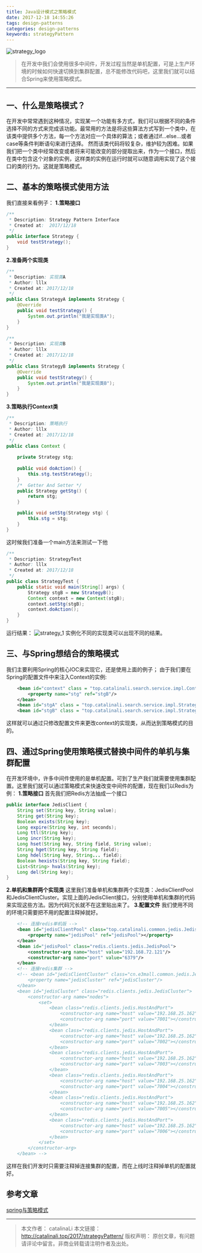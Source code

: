 ```yaml
---
title: Java设计模式之策略模式
date: 2017-12-18 14:55:26
tags: design-patterns
categories: design-patterns
keywords: strategyPattern
---
```

![strategy_logo](http://ou3np1yz4.bkt.clouddn.com/strategy_logo.jpg)
>在开发中我们会使用很多中间件，开发过程当然是单机配置，可是上生产环境的时候如何快速切换到集群配置，总不能修改代码吧，这里我们就可以结合Spring来使用策略模式。

---

<!--more-->
## 一、什么是策略模式？
在开发中常常遇到这种情况，实现某一个功能有多方式，我们可以根据不同的条件选择不同的方式来完成该功能。最常用的方法是将这些算法方式写到一个类中，在该类中提供多个方法，每一个方法对应一个具体的算法；或者通过if…else…或者case等条件判断语句来进行选择。
    然而该类代码将较复杂，维护较为困难。如果我们把一个类中经常改变或者将来可能改变的部分提取出来，作为一个接口，然后在类中包含这个对象的实例，这样类的实例在运行时就可以随意调用实现了这个接口的类的行为。这就是策略模式。
    
## 二、基本的策略模式使用方法
我们直接来看例子：
**1.策略接口**
``` java
/**
 * Description: Strategy Pattern Interface
 * Created at:	2017/12/18
 */
public interface Strategy {
    void testStrategy();
}
```
**2.准备两个实现类**
``` java
/**
 * Description: 实现类A
 * Author: lllx
 * Created at: 2017/12/18
 */
public class StrategyA implements Strategy {
    @Override
    public void testStrategy() {
        System.out.println("我是实现类A");
    }
}

/**
 * Description: 实现类B
 * Author: lllx
 * Created at: 2017/12/18
 */
public class StrategyB implements Strategy {
    @Override
    public void testStrategy() {
        System.out.println("我是实现类B");
    }
}
```
**3.策略执行Context类**
``` java
/**
 * Description: 策略执行
 * Author: lllx
 * Created at: 2017/12/18
 */
public class Context {
    
    private Strategy stg;
    
    public void doAction() {
        this.stg.testStrategy();
    }
    /*  Getter And Setter */
    public Strategy getStg() {
        return stg;
    }

    public void setStg(Strategy stg) {
        this.stg = stg;
    }
}

```
这时候我们准备一个main方法来测试一下他
``` java
/**
 * Description: StrategyTest
 * Author: lllx
 * Created at: 2017/12/18
 */
public class StrategyTest {
    public static void main(String[] args) {
        Strategy stgB = new StrategyB();
        Context context = new Context(stgB);
        context.setStg(stgB);
        context.doAction();
    }
}
```
运行结果：
![strategy_1](http://ou3np1yz4.bkt.clouddn.com/strategy_1.jpg)
实例化不同的实现类可以出现不同的结果。

## 三、与Spring想结合的策略模式
我们主要利用Spring的核心IOC来实现它，还是使用上面的例子；
由于我们要在Spring的配置文件中来注入Context的实例:
``` xml
	<bean id="context" class = "top.catalinali.search.service.impl.Context">
		<property name="stg" ref="stgB"/>
	</bean>
	<bean id="stgA" class = "top.catalinali.search.service.impl.StrategyA"/>
	<bean id="stgB" class = "top.catalinali.search.service.impl.StrategyB"/>
```
这样就可以通过只修改配置文件来更改context的实现类，从而达到策略模式的目的。
## 四、通过Spring使用策略模式替换中间件的单机与集群配置
在开发环境中，许多中间件使用的是单机配置。可到了生产我们就需要使用集群配置。这里我们就可以通过策略模式来快速改变中间件的配置，现在我们以Redis为例：
**1.策略接口**
首先我们把Redis方法抽成一个接口
``` java
public interface JedisClient {
	String set(String key, String value);
	String get(String key);
	Boolean exists(String key);
	Long expire(String key, int seconds);
	Long ttl(String key);
	Long incr(String key);
	Long hset(String key, String field, String value);
	String hget(String key, String field);
	Long hdel(String key, String... field);
	Boolean hexists(String key, String field);
	List<String> hvals(String key);
	Long del(String key);
}
```

**2.单机和集群两个实现类**
这里我们准备单机和集群两个实现类：JedisClientPool和JedisClientCluster。实现上面的JedisClient接口，分别使用单机和集群的代码来实现这些方法。因为代码冗长就不在这里贴出来了。
**3.配置文件**
我们使用不同的环境只需要把不用的配置注释掉就好。
``` xml
	<!-- 连接redis单机版 -->
	<bean id="jedisClientPool" class="top.catalinali.common.jedis.JedisClientPool">
		<property name="jedisPool" ref="jedisPool"></property>
	</bean>
	<bean id="jedisPool" class="redis.clients.jedis.JedisPool">
		<constructor-arg name="host" value="192.168.72.121"/>
		<constructor-arg name="port" value="6379"/>
	</bean>
	<!-- 连接redis集群 -->
	<!-- <bean id="jedisClientCluster" class="cn.e3mall.common.jedis.JedisClientCluster">
		<property name="jedisCluster" ref="jedisCluster"/>
	</bean>
	<bean id="jedisCluster" class="redis.clients.jedis.JedisCluster">
		<constructor-arg name="nodes">
			<set>
				<bean class="redis.clients.jedis.HostAndPort">
					<constructor-arg name="host" value="192.168.25.162"></constructor-arg>
					<constructor-arg name="port" value="7001"></constructor-arg>
				</bean> 
				<bean class="redis.clients.jedis.HostAndPort">
					<constructor-arg name="host" value="192.168.25.162"></constructor-arg>
					<constructor-arg name="port" value="7002"></constructor-arg>
				</bean> 
				<bean class="redis.clients.jedis.HostAndPort">
					<constructor-arg name="host" value="192.168.25.162"></constructor-arg>
					<constructor-arg name="port" value="7003"></constructor-arg>
				</bean> 
				<bean class="redis.clients.jedis.HostAndPort">
					<constructor-arg name="host" value="192.168.25.162"></constructor-arg>
					<constructor-arg name="port" value="7004"></constructor-arg>
				</bean> 
				<bean class="redis.clients.jedis.HostAndPort">
					<constructor-arg name="host" value="192.168.25.162"></constructor-arg>
					<constructor-arg name="port" value="7005"></constructor-arg>
				</bean> 
				<bean class="redis.clients.jedis.HostAndPort">
					<constructor-arg name="host" value="192.168.25.162"></constructor-arg>
					<constructor-arg name="port" value="7006"></constructor-arg>
				</bean> 
			</set>
		</constructor-arg>
	</bean> -->
```
这样在我们开发时只需要注释掉连接集群的配置，而在上线时注释掉单机的配置就好。

## 参考文章

[spring与策略模式](http://scholers.iteye.com/blog/2012936)

---
>本文作者： catalinaLi
本文链接： http://catalinali.top/2017/strategyPattern/
版权声明： 原创文章，有问题请评论中留言。非商业转载请注明作者及出处。